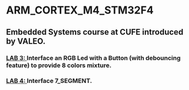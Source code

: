 # ARM_CORTEX_M4_STM32F4
## Embedded Systems course at CUFE introduced by VALEO.
### <a href="https://github.com/ezzat223/ARM_CORTEX_M4_STM32F4/tree/main/Lab3">LAB 3: </a>Interface an RGB Led with a Button (with debouncing feature) to provide 8 colors mixture. 
### <a href="https://github.com/ezzat223/ARM_CORTEX_M4_STM32F4/tree/main/Lab3](https://github.com/ezzat223/ARM_CORTEX_M4_STM32F4/tree/main/Lab4">LAB 4: </a>Interface 7_SEGMENT. 
